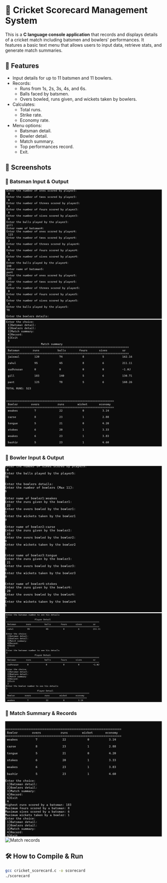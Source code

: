 # 🏏 Cricket Scorecard Management System

This is a **C language console application** that records and displays details of a cricket match including batsmen and bowlers' performances. It features a basic text menu that allows users to input data, retrieve stats, and generate match summaries.

## 🔹 Features

- Input details for up to 11 batsmen and 11 bowlers.
- Records:
  - Runs from 1s, 2s, 3s, 4s, and 6s.
  - Balls faced by batsmen.
  - Overs bowled, runs given, and wickets taken by bowlers.
- Calculates:
  - Total runs.
  - Strike rate.
  - Economy rate.
- Menu options:
  - Batsman detail.
  - Bowler detail.
  - Match summary.
  - Top performances record.
  - Exit.

## 📸 Screenshots

### 🎯 Batsman Input & Output
![Batsman input](./Screenshots/Screenshot%202025-06-20%20174615.png)
![Batsman summary](./Screenshots/Screenshot%202025-06-20%20174723.png)

### 🎯 Bowler Input & Output
![Bowler input](./Screenshots/Screenshot%202025-06-20%20174624.png)
![Bowler summary](./Screenshots/Screenshot%202025-06-20%20174700.png)

### 🧾 Match Summary & Records
![Match summary](./Screenshots/Screenshot%202025-06-20%20174734.png)
![Match records](./Screenshots/Screenshot%202025-06-20%20174745.png)

## 🛠️ How to Compile & Run

```bash
gcc cricket_scorecard.c -o scorecard
./scorecard
